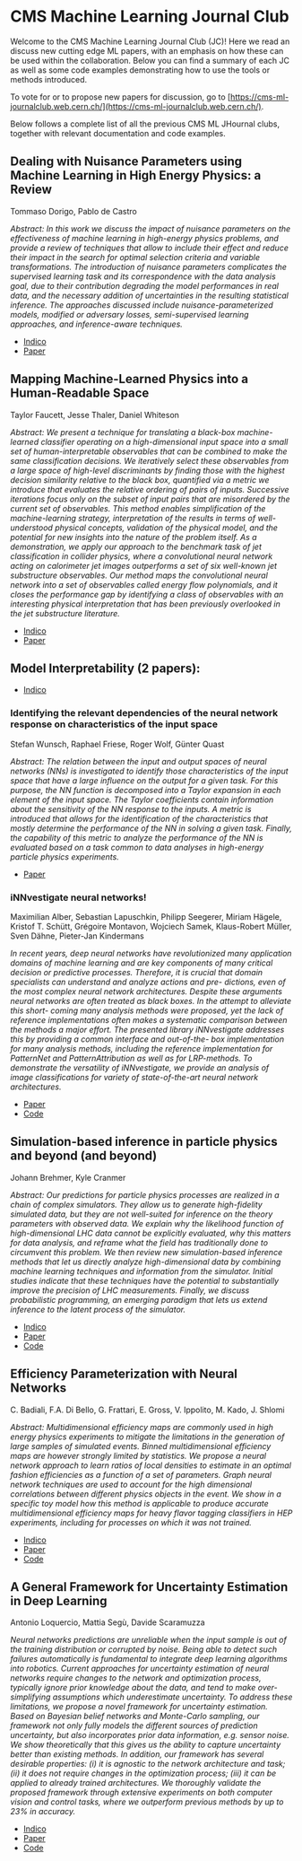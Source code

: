 # CMS Machine Learning Journal Club

Welcome to the CMS Machine Learning Journal Club (JC)! Here we read an discuss new cutting edge ML papers, with an emphasis on how these can be used within the collaboration. Below you can find a summary of each JC as well as some code examples demonstrating how to use the tools or methods introduced.

To vote for or to propose new papers for discussion, go to [https://cms-ml-journalclub.web.cern.ch/](https://cms-ml-journalclub.web.cern.ch/).

Below follows a complete list of all the previous CMS ML JHournal clubs, together with relevant documentation and code examples.

## Dealing with Nuisance Parameters using Machine Learning in High Energy Physics: a Review 
Tommaso Dorigo, Pablo de Castro

*Abstract: In this work we discuss the impact of nuisance parameters on the effectiveness of machine learning in high-energy physics problems, and provide a review of techniques that allow to include their effect and reduce their impact in the search for optimal selection criteria and variable transformations. The introduction of nuisance parameters complicates the supervised learning task and its correspondence with the data analysis goal, due to their contribution degrading the model performances in real data, and the necessary addition of uncertainties in the resulting statistical inference. The approaches discussed include nuisance-parameterized models, modified or adversary losses, semi-supervised learning approaches, and inference-aware techniques.*

- [Indico](https://indico.cern.ch/event/1001041/)
- [Paper](https://arxiv.org/abs/2007.09121)
       
## Mapping Machine-Learned Physics into a Human-Readable Space
Taylor Faucett, Jesse Thaler, Daniel Whiteson

*Abstract: We present a technique for translating a black-box machine-learned classifier operating on a high-dimensional input space into a small set of human-interpretable observables that can be combined to make the same classification decisions. We iteratively select these observables from a large space of high-level discriminants by finding those with the highest decision similarity relative to the black box, quantified via a metric we introduce that evaluates the relative ordering of pairs of inputs. Successive iterations focus only on the subset of input pairs that are misordered by the current set of observables. This method enables simplification of the machine-learning strategy, interpretation of the results in terms of well-understood physical concepts, validation of the physical model, and the potential for new insights into the nature of the problem itself. As a demonstration, we apply our approach to the benchmark task of jet classification in collider physics, where a convolutional neural network acting on calorimeter jet images outperforms a set of six well-known jet substructure observables. Our method maps the convolutional neural network into a set of observables called energy flow polynomials, and it closes the performance gap by identifying a class of observables with an interesting physical interpretation that has been previously overlooked in the jet substructure literature.*
- [Indico](https://indico.cern.ch/event/1020353/)
- [Paper](https://arxiv.org/abs/2010.11998)
  
## Model Interpretability (2 papers):
- [Indico](https://indico.cern.ch/event/1040324/)
### Identifying the relevant dependencies of the neural network response on characteristics of the input space
Stefan Wunsch, Raphael Friese, Roger Wolf, Günter Quast

*Abstract: The relation between the input and output spaces of neural networks (NNs) is investigated to identify those characteristics of the input space that have a large influence on the output for a given task. For this purpose, the NN function is decomposed into a Taylor expansion in each element of the input space. The Taylor coefficients contain information about the sensitivity of the NN response to the inputs. A metric is introduced that allows for the identification of the characteristics that mostly determine the performance of the NN in solving a given task. Finally, the capability of this metric to analyze the performance of the NN is evaluated based on a task common to data analyses in high-energy particle physics experiments.*

  - [Paper](https://arxiv.org/abs/1803.08782)
  
### iNNvestigate neural networks!
Maximilian Alber, Sebastian Lapuschkin, Philipp Seegerer, Miriam Hägele, Kristof T. Schütt, Grégoire Montavon, Wojciech Samek, Klaus-Robert Müller, Sven Dähne, Pieter-Jan Kindermans

*In recent years, deep neural networks have revolutionized many application domains of machine learning and are key components of many critical decision or predictive processes. Therefore, it is crucial that domain specialists can understand and analyze actions and pre- dictions, even of the most complex neural network architectures. Despite these arguments neural networks are often treated as black boxes. In the attempt to alleviate this short- coming many analysis methods were proposed, yet the lack of reference implementations often makes a systematic comparison between the methods a major effort. The presented library iNNvestigate addresses this by providing a common interface and out-of-the- box implementation for many analysis methods, including the reference implementation for PatternNet and PatternAttribution as well as for LRP-methods. To demonstrate the versatility of iNNvestigate, we provide an analysis of image classifications for variety of state-of-the-art neural network architectures.*

- [Paper](https://arxiv.org/abs/1808.04260)
- [Code](https://github.com/albermax/innvestigate)
                 
## Simulation-based inference in particle physics and beyond (and beyond)
Johann Brehmer, Kyle Cranmer

*Abstract: Our predictions for particle physics processes are realized in a chain of complex simulators. They allow us to generate high-fidelity simulated data, but they are not well-suited for inference on the theory parameters with observed data. We explain why the likelihood function of high-dimensional LHC data cannot be explicitly evaluated, why this matters for data analysis, and reframe what the field has traditionally done to circumvent this problem. We then review new simulation-based inference methods that let us directly analyze high-dimensional data by combining machine learning techniques and information from the simulator. Initial studies indicate that these techniques have the potential to substantially improve the precision of LHC measurements. Finally, we discuss probabilistic programming, an emerging paradigm that lets us extend inference to the latent process of the simulator.*

- [Indico](https://indico.cern.ch/event/1084780/)
- [Paper](https://arxiv.org/abs/2010.06439)
- [Code](https://github.com/madminer-tool/madminer)
       
## Efficiency Parameterization with Neural Networks
C. Badiali, F.A. Di Bello, G. Frattari, E. Gross, V. Ippolito, M. Kado, J. Shlomi

*Abstract: Multidimensional efficiency maps are commonly used in high energy physics experiments to mitigate the limitations in the generation of large samples of simulated events. Binned multidimensional efficiency maps are however strongly limited by statistics. We propose a neural network approach to learn ratios of local densities to estimate in an optimal fashion efficiencies as a function of a set of parameters. Graph neural network techniques are used to account for the high dimensional correlations between different physics objects in the event. We show in a specific toy model how this method is applicable to produce accurate multidimensional efficiency maps for heavy flavor tagging classifiers in HEP experiments, including for processes on which it was not trained.*
- [Indico](https://indico.cern.ch/event/1143474/)
- [Paper](https://arxiv.org/abs/2004.02665)
- [Code](https://gitlab.cern.ch/nkakati/tt-with-gnn)
       
## A General Framework for Uncertainty Estimation in Deep Learning
Antonio Loquercio, Mattia Segù, Davide Scaramuzza

*Neural networks predictions are unreliable when the input sample is out of the training distribution or corrupted by noise. Being able to detect such failures automatically is fundamental to integrate deep learning algorithms into robotics. Current approaches for uncertainty estimation of neural networks require changes to the network and optimization process, typically ignore prior knowledge about the data, and tend to make over-simplifying assumptions which underestimate uncertainty. To address these limitations, we propose a novel framework for uncertainty estimation. Based on Bayesian belief networks and Monte-Carlo sampling, our framework not only fully models the different sources of prediction uncertainty, but also incorporates prior data information, e.g. sensor noise. We show theoretically that this gives us the ability to capture uncertainty better than existing methods. In addition, our framework has several desirable properties: (i) it is agnostic to the network architecture and task; (ii) it does not require changes in the optimization process; (iii) it can be applied to already trained architectures. We thoroughly validate the proposed framework through extensive experiments on both computer vision and control tasks, where we outperform previous methods by up to 23% in accuracy.*

- [Indico](https://indico.cern.ch/event/1163742/)
- [Paper](https://arxiv.org/abs/1907.06890)
- [Code](https://github.com/mattiasegu/uncertainty_estimation_deep_learning)
